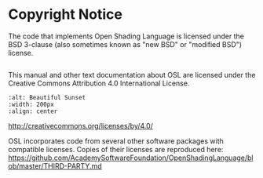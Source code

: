 <!--
  Copyright Contributors to the Open Shading Language project.
  SPDX-License-Identifier: CC-BY-4.0
-->


# Copyright Notice


The code that implements Open Shading Language is licensed under the BSD
3-clause (also sometimes known as "new BSD" or "modified BSD") license.

```{include} ../../LICENSE.md
```


This manual and other text documentation about OSL are licensed under the
Creative Commons Attribution 4.0 International License.

```{image} figures/CC-BY.png
:alt: Beautiful Sunset
:width: 200px
:align: center
```

http://creativecommons.org/licenses/by/4.0/


OSL incorporates code from several other software packages with
compatible licenses. Copies of their licenses are reproduced here:
https://github.com/AcademySoftwareFoundation/OpenShadingLanguage/blob/master/THIRD-PARTY.md

